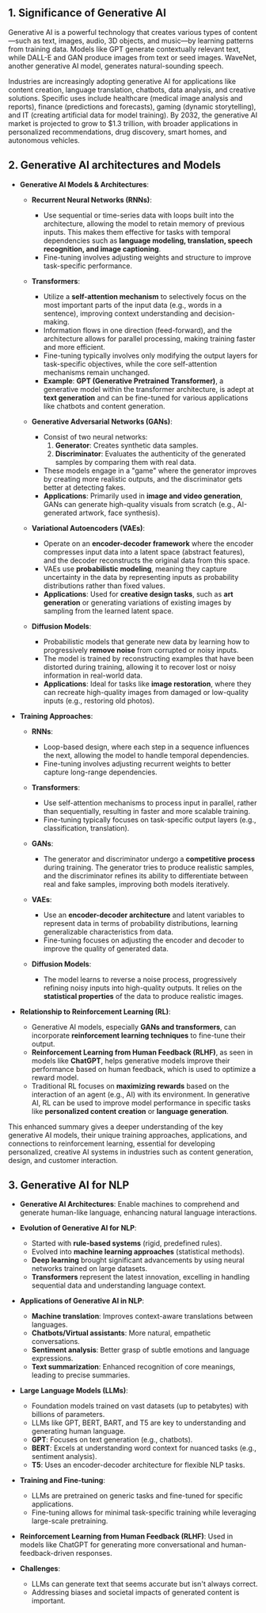 ## 1. Significance of Generative AI 
Generative AI is a powerful technology that creates various types of content—such as text, images, audio, 3D objects, and music—by learning patterns from training data. Models like GPT generate contextually relevant text, while DALL-E and GAN produce images from text or seed images. WaveNet, another generative AI model, generates natural-sounding speech.

Industries are increasingly adopting generative AI for applications like content creation, language translation, chatbots, data analysis, and creative solutions. Specific uses include healthcare (medical image analysis and reports), finance (predictions and forecasts), gaming (dynamic storytelling), and IT (creating artificial data for model training). By 2032, the generative AI market is projected to grow to $1.3 trillion, with broader applications in personalized recommendations, drug discovery, smart homes, and autonomous vehicles.
 
## 2. Generative AI architectures and Models
- **Generative AI Models & Architectures**:
  - **Recurrent Neural Networks (RNNs)**: 
    - Use sequential or time-series data with loops built into the architecture, allowing the model to retain memory of previous inputs. This makes them effective for tasks with temporal dependencies such as **language modeling, translation, speech recognition, and image captioning**.
    - Fine-tuning involves adjusting weights and structure to improve task-specific performance.
  
  - **Transformers**:
    - Utilize a **self-attention mechanism** to selectively focus on the most important parts of the input data (e.g., words in a sentence), improving context understanding and decision-making.
    - Information flows in one direction (feed-forward), and the architecture allows for parallel processing, making training faster and more efficient.
    - Fine-tuning typically involves only modifying the output layers for task-specific objectives, while the core self-attention mechanisms remain unchanged.
    - **Example**: **GPT (Generative Pretrained Transformer)**, a generative model within the transformer architecture, is adept at **text generation** and can be fine-tuned for various applications like chatbots and content generation.

  - **Generative Adversarial Networks (GANs)**:
    - Consist of two neural networks: 
      1. **Generator**: Creates synthetic data samples.
      2. **Discriminator**: Evaluates the authenticity of the generated samples by comparing them with real data.
    - These models engage in a "game" where the generator improves by creating more realistic outputs, and the discriminator gets better at detecting fakes.
    - **Applications**: Primarily used in **image and video generation**, GANs can generate high-quality visuals from scratch (e.g., AI-generated artwork, face synthesis).

  - **Variational Autoencoders (VAEs)**:
    - Operate on an **encoder-decoder framework** where the encoder compresses input data into a latent space (abstract features), and the decoder reconstructs the original data from this space.
    - VAEs use **probabilistic modeling**, meaning they capture uncertainty in the data by representing inputs as probability distributions rather than fixed values.
    - **Applications**: Used for **creative design tasks**, such as **art generation** or generating variations of existing images by sampling from the learned latent space.

  - **Diffusion Models**:
    - Probabilistic models that generate new data by learning how to progressively **remove noise** from corrupted or noisy inputs.
    - The model is trained by reconstructing examples that have been distorted during training, allowing it to recover lost or noisy information in real-world data.
    - **Applications**: Ideal for tasks like **image restoration**, where they can recreate high-quality images from damaged or low-quality inputs (e.g., restoring old photos).

- **Training Approaches**:
  - **RNNs**: 
    - Loop-based design, where each step in a sequence influences the next, allowing the model to handle temporal dependencies.
    - Fine-tuning involves adjusting recurrent weights to better capture long-range dependencies.
  
  - **Transformers**:
    - Use self-attention mechanisms to process input in parallel, rather than sequentially, resulting in faster and more scalable training.
    - Fine-tuning typically focuses on task-specific output layers (e.g., classification, translation).
  
  - **GANs**:
    - The generator and discriminator undergo a **competitive process** during training. The generator tries to produce realistic samples, and the discriminator refines its ability to differentiate between real and fake samples, improving both models iteratively.
  
  - **VAEs**:
    - Use an **encoder-decoder architecture** and latent variables to represent data in terms of probability distributions, learning generalizable characteristics from data.
    - Fine-tuning focuses on adjusting the encoder and decoder to improve the quality of generated data.

  - **Diffusion Models**:
    - The model learns to reverse a noise process, progressively refining noisy inputs into high-quality outputs. It relies on the **statistical properties** of the data to produce realistic images.

- **Relationship to Reinforcement Learning (RL)**:
  - Generative AI models, especially **GANs and transformers**, can incorporate **reinforcement learning techniques** to fine-tune their output.
  - **Reinforcement Learning from Human Feedback (RLHF)**, as seen in models like **ChatGPT**, helps generative models improve their performance based on human feedback, which is used to optimize a reward model.
  - Traditional RL focuses on **maximizing rewards** based on the interaction of an agent (e.g., AI) with its environment. In generative AI, RL can be used to improve model performance in specific tasks like **personalized content creation** or **language generation**.

This enhanced summary gives a deeper understanding of the key generative AI models, their unique training approaches, applications, and connections to reinforcement learning, essential for developing personalized, creative AI systems in industries such as content generation, design, and customer interaction.

## 3. Generative AI for NLP
- **Generative AI Architectures**: Enable machines to comprehend and generate human-like language, enhancing natural language interactions.
  
- **Evolution of Generative AI for NLP**:
  - Started with **rule-based systems** (rigid, predefined rules).
  - Evolved into **machine learning approaches** (statistical methods).
  - **Deep learning** brought significant advancements by using neural networks trained on large datasets.
  - **Transformers** represent the latest innovation, excelling in handling sequential data and understanding language context.

- **Applications of Generative AI in NLP**:
  - **Machine translation**: Improves context-aware translations between languages.
  - **Chatbots/Virtual assistants**: More natural, empathetic conversations.
  - **Sentiment analysis**: Better grasp of subtle emotions and language expressions.
  - **Text summarization**: Enhanced recognition of core meanings, leading to precise summaries.

- **Large Language Models (LLMs)**:
  - Foundation models trained on vast datasets (up to petabytes) with billions of parameters.
  - LLMs like GPT, BERT, BART, and T5 are key to understanding and generating human language.
  - **GPT**: Focuses on text generation (e.g., chatbots).
  - **BERT**: Excels at understanding word context for nuanced tasks (e.g., sentiment analysis).
  - **T5**: Uses an encoder-decoder architecture for flexible NLP tasks.

- **Training and Fine-tuning**:
  - LLMs are pretrained on generic tasks and fine-tuned for specific applications.
  - Fine-tuning allows for minimal task-specific training while leveraging large-scale pretraining.

- **Reinforcement Learning from Human Feedback (RLHF)**: Used in models like ChatGPT for generating more conversational and human-feedback-driven responses.

- **Challenges**:
  - LLMs can generate text that seems accurate but isn't always correct.
  - Addressing biases and societal impacts of generated content is important.

  
